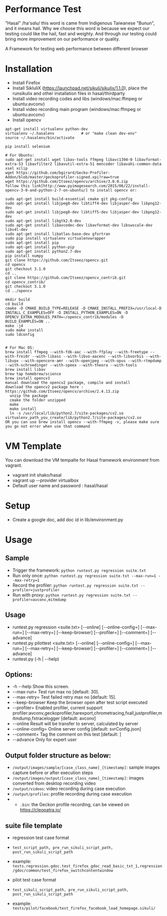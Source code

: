 Performance Test 
===========================
"Hasal" /ha'sɑlu/ this word is came from Indigenous Taiwanese "Bunun", and it means hail. Why we choose this word is because we expect our testing could like the hail, fast and weighty. And through our testing could bring more improvement on our performance or quality.

A Framework for testing web performance between different browser

# Installation
* Install Firefox
* Install SikluliX (https://launchpad.net/sikuli/sikulix/1.1.0), place the runsikulix and other installation files in hasal/thirdparty
* Install video recording codes and libs (windows/mac:ffmpeg or ubuntu:avconv)
* Install video recording main program (windows/mac:ffmpeg or ubuntu:avconv)
* Install opencv

```
apt-get install virtualenv python-dev
virtualenv ~/.hasalenv            # or "make clean dev-env"
source ~/.hasalenv/bin/activate

pip install selenium

# For Ubuntu:
sudo apt-get install wget libav-tools ffmpeg libavc1394-0 libavformat-extra-53 libavfilter2 libavutil-extra-51 mencoder libavahi-common-data xsel xclip
wget https://github.com/bgirard/Gecko-Profiler-Addon/blob/master/geckoprofiler-signed.xpi?raw=true
wget https://github.com/Itseez/opencv/archive/3.0.0.zip
follow this link[http://www.pyimagesearch.com/2015/06/22/install-opencv-3-0-and-python-2-7-on-ubuntu/] to install opencv or:

sudo apt-get install build-essential cmake git pkg-config
sudo apt-get install libjpeg8-dev libtiff4-dev libjasper-dev libpng12-dev
sudo apt-get install libjpeg8-dev libtiff5-dev libjasper-dev libpng12-dev
sudo apt-get install libgtk2.0-dev
sudo apt-get install libavcodec-dev libavformat-dev libswscale-dev libv4l-dev
sudo apt-get install libatlas-base-dev gfortran
sudo pip install virtualenv virtualenvwrapper
sudo apt-get install pip
sudo apt-get install python-pip
sudo apt-get install python2.7-dev
pip install numpy
git clone https://github.com/Itseez/opencv.git
cd opencv
git checkout 3.1.0
cd ..
git clone https://github.com/Itseez/opencv_contrib.git
cd opencv_contrib/
git checkout 3.1.0
cd ../opencv

mkdir build
cd build
cmake -D CMAKE_BUILD_TYPE=RELEASE -D CMAKE_INSTALL_PREFIX=/usr/local-D INSTALL_C_EXAMPLES=OFF -D INSTALL_PYTHON_EXAMPLES=ON -D OPENCV_EXTRA_MODULES_PATH=~/opencv_contrib/modules -D BUILD_EXAMPLES=ON ..
make -j4
sudo make install
sudo ldconfig


# For Mac OS:
brew install ffmpeg --with-fdk-aac --with-ffplay --with-freetype --with-frei0r --with-libass --with-libvo-aacenc --with-libvorbis --with-libvpx --with-opencore-amr --with-openjpeg --with-opus --with-rtmpdump --with-schroedinger --with-speex --with-theora --with-tools
brew install libav
brew tap homebrew/science
brew install opencv3
manual download the opencv2 package, compile and install
download the opencv2 package here : https://github.com/Itseez/opencv/archive/2.4.13.zip
  unzip the package 
  cmake the folder unzipped 
  make
  make install
  ln -s /usr/local/lib/python2.7/site-packages/cv2.so virtualenv_path_you_create/lib/python2.7/site-packages/cv2.so
OR you can use brew install opencv --with-ffmpeg -v, please make sure you go not error when use that command

```

# VM Template
You can download the VM tempalte for Hasal framework environment from vagrant.
* vagrant init shako/hasal
* vagrant up --provider virtualbox
* Default user name and password : hasal/hasal

# Setup
* Create a google doc, add doc id in lib/environment.py

# Usage

## Sample 
* Trigger the framework: `python runtest.py regression suite.txt`
* Run only once:         `python runtest.py regression suite.txt --max-run=1 --max-retry=1`
* Record the profiler:   `python runtest.py regression suite.txt --profiler=justprofiler`
* Run with proxy:        `python runtest.py regression suite.txt --profiler=avconv,mitmdump`

## Usage
* runtest.py regression <suite.txt> [--online] [--online-config=<str>] [--max-run=<int>] [--max-retry=<int>] [--keep-browser] [--profiler=<str>] [--comment=<str>] [--advance]
* runtest.py pilottest <suite.txt> [--online] [--online-config=<str>] [--max-run=<int>] [--max-retry=<int>] [--keep-browser] [--profiler=<str>] [--comment=<str>] [--advance]
* runtest.py (-h | --help)

## Options:
*  -h --help                 Show this screen.
*  --max-run=<int>           Test run max no [default: 30].
*  --max-retry=<int>         Test failed retry max no [default: 15].
*  --keep-browser            Keep the browser open after test script executed
*  --profiler=<str>          Enabled profiler, current support profiler:avconv,geckoprofiler,harexport,chrometracing,fxall,justprofiler,mitmdump,fxtracelogger [default: avconv]
*  --online                  Result will be transfer to server, calculated by server
*  --online-config=<str>     Online server config [default: svrConfig.json]
*  --comment=<str>           Tag the comment on this test [default: <today>]
*  --advance                 Only for expert user

## Output folder structure as below:
* `/output/images/sample/[case_class_name]_[timestamp]`: sample images capture before or after execution steps
* `/output/images/output/[case_class_name]_[timestamp]`: images converted from desktop recording video 
* `/output/videos`: video recording during case execution
* `/output/profiles`: profile recording during case execution
* * `.bin`: the Geckon profile recording, can be viewed on https://cleopatra.io/
 
## suite file template
* regression test case format
* `test_script_path, pre_run_sikuli_script_path, post_run_sikuli_script_path`
* example:
`tests.regression.gdoc.test_firefox_gdoc_read_basic_txt_1,regression/gdoc/common/test_firefox_switchcontentwindow`

* pilot test case format
* `test_sikuli_script_path, pre_run_sikuli_script_path, post_run_sikuli_script_path`
* example:
`tests/pilot/facebook/test_firefox_facebook_load_homepage.sikuli/`


